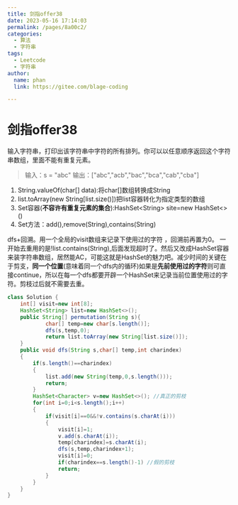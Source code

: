 ```yaml
---
title: 剑指offer38
date: 2023-05-16 17:14:03
permalink: /pages/8a00c2/
categories: 
  - 算法
  - 字符串
tags: 
  - Leetcode
  - 字符串
author: 
  name: phan
  link: https://gitee.com/blage-coding

---
```

# 剑指offer38

输入字符串，打印出该字符串中字符的所有排列。你可以以任意顺序返回这个字符串数组，里面不能有重复元素。

> 输入：s = "abc"
> 输出：["abc","acb","bac","bca","cab","cba"]

1. String.valueOf(char[] data):将char[]数组转换成String
2. list.toArray(new String[list.size()])把list容器转化为指定类型的数组
3. Set容器(**不容许有重复元素的集合**):HashSet\<String\> site=new HashSet<>()                                                              
4. Set方法：add(),remove(String),contains(String)

dfs+回溯。用一个全局的visit数组来记录下使用过的字符 ，回溯前再置为0。                                                                                                                                              一开始去重用的是!list.contains(String),后面发现超时了。然后又改成HashSet容器来装字符串数组，居然能AC，可能这就是HashSet的魅力吧。减少时间的关键在于剪支，**同一个位置**(意味着同一个dfs内的循环)如果是**先前使用过的字符**则可直接continue，所以在每一个dfs都要开辟一个HashSet来记录当前位置使用过的字符。剪枝过后就不需要去重。

```java
class Solution {
    int[] visit=new int[8]; 
    HashSet<String> list=new HashSet<>();
    public String[] permutation(String s){
            char[] temp=new char[s.length()];
            dfs(s,temp,0);                     
            return list.toArray(new String[list.size()]);
    }
    public void dfs(String s,char[] temp,int charindex)
    {
        if(s.length()==charindex)
        {     
            list.add(new String(temp,0,s.length()));              
            return;
        }
        HashSet<Character> v=new HashSet<>(); //真正的剪枝
        for(int i=0;i<s.length();i++)
        {
            if(visit[i]==0&&!v.contains(s.charAt(i)))
            {
                visit[i]=1;
                v.add(s.charAt(i));
                temp[charindex]=s.charAt(i);
                dfs(s,temp,charindex+1);               
                visit[i]=0;
                if(charindex==s.length()-1) //假的剪枝
                return;
            }                       
        }
    }
}
```